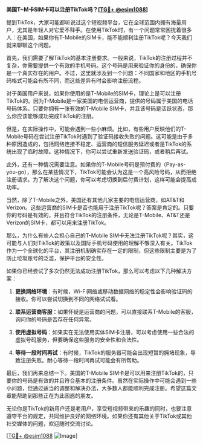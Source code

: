 **美国T~M卡SIM卡可以注册TikTok吗？[[TG💪+ @esim1088](https://t.me/s/esim1088)]**

提到TikTok，大家可能都听说过这个短视频平台，它在全球范围内拥有海量用户，尤其是年轻人对它爱不释手。在使用TikTok时，有一个问题常常困扰着很多人：在美国，如果你有T-Mobile的SIM卡，能不能顺利注册TikTok呢？今天我们就来聊聊这个问题。

首先，我们需要了解TikTok的基本注册要求。一般来说，TikTok的注册过程并不复杂，你需要提供一个有效的手机号码。这个号码是用来验证你的身份的，确保你是一个真实存在的用户。不过，这里就涉及到一个问题：不同国家和地区的手机号码格式可能会有所不同，而这些差异有时会影响注册流程。

对于美国用户来说，如果你使用的是T-Mobile的SIM卡，理论上是可以注册TikTok的。因为T-Mobile是一家美国的电信运营商，提供的号码属于美国的电话号码体系。只要你拥有一张有效的T-Mobile SIM卡，并且该号码是活跃状态，那么你应该能够成功完成TikTok的注册。

但是，在实际操作中，可能会遇到一些小麻烦。比如，有些用户反映他们的T-Mobile号码在尝试注册TikTok时遇到了验证码接收失败的问题。这可能是由于多种原因造成的，包括网络连接不稳定、运营商的短信服务延迟或者是TikTok的系统出现了临时故障。这种情况下，你可以尝试重新发送验证码，或者稍后再试。

此外，还有一种情况需要注意。如果你的T-Mobile号码是预付费的（Pay-as-you-go），那么在某些情况下，TikTok可能会认为这是一个高风险号码，从而拒绝注册请求。为了解决这个问题，你可以考虑切换到后付费计划，这样可能会提高成功率。

当然，除了T-Mobile之外，美国还有其他几家主要的电信运营商，如AT&T和Verizon。这些运营商的SIM卡是否也能用于注册TikTok呢？答案是肯定的。只要你的号码是有效的，并且符合TikTok的注册条件，无论是T-Mobile、AT&T还是Verizon的SIM卡，都可以用来注册TikTok。

那么，为什么有些人会担心自己的T-Mobile SIM卡无法注册TikTok呢？其实，这可能与人们对TikTok的政策以及国际手机号码使用的理解不够深入有关。TikTok作为一个全球化的平台，其注册机制确实存在一定的限制，但这些限制主要是为了防止垃圾账号的泛滥，保护平台的安全性。

如果你已经尝试了多次仍然无法成功注册TikTok，那么可以考虑以下几种解决方案：

1. **更换网络环境**：有时候，Wi-Fi网络或移动数据网络的稳定性会影响验证码的接收。你可以尝试切换到不同的网络试试看。
   
2. **联系运营商客服**：如果怀疑是运营商的问题，可以直接联系T-Mobile的客服，询问你的号码是否存在任何异常。

3. **使用虚拟号码**：如果实在无法使用实体SIM卡注册，可以考虑使用一些合法的虚拟号码服务，但要确保这些服务的安全性和合法性。

4. **等待一段时间再试**：有时候，TikTok的服务器可能会出现短暂的拥堵现象，导致注册失败。耐心等待一段时间再试可能会有所帮助。

最后，我们再来总结一下。美国的T-Mobile SIM卡是可以用来注册TikTok的，只要你的号码是有效的并且符合基本的注册条件。虽然在实际操作中可能会遇到一些小问题，但通过适当的调整和解决办法，大多数人都能顺利完成注册。希望这篇文章能帮助到那些正在为此困惑的朋友。

无论你是TikTok的新用户还是老用户，享受短视频带来的乐趣的同时，也要注意遵守平台的规定，共同维护良好的网络环境。如果你还有其他关于TikTok或其他社交媒体的问题，欢迎随时交流讨论。

[[TG💪+ @esim1088](https://t.me/s/esim1088) ![Image](https://i.postimg.cc/4NQfJmqS/Snipaste-2025-05-13-00-14-12.png)]
